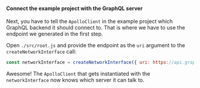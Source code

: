 #### Connect the example project with the GraphQL server

Next, you have to tell the `ApolloClient` in the example project which GraphQL backend it should connect to. That is where we have to use the endpoint we generated in the first step.

Open `./src/root.js` and provide the endpoint as the `uri` argument to the `createNetworkInterface` call:

```js
const networkInterface = createNetworkInterface({ uri: https://api.graph.cool/simple/v1/__PROJECT_ID__ })
```

Awesome! The `ApolloClient` that gets instantiated with the `networkInterface` now knows which server it can talk to.

